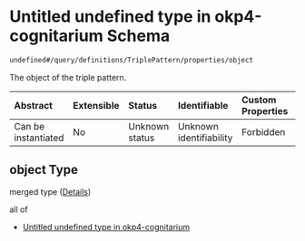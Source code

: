 # Untitled undefined type in okp4-cognitarium Schema

```txt
undefined#/query/definitions/TriplePattern/properties/object
```

The object of the triple pattern.

| Abstract            | Extensible | Status         | Identifiable            | Custom Properties | Additional Properties | Access Restrictions | Defined In                                                                     |
| :------------------ | :--------- | :------------- | :---------------------- | :---------------- | :-------------------- | :------------------ | :----------------------------------------------------------------------------- |
| Can be instantiated | No         | Unknown status | Unknown identifiability | Forbidden         | Allowed               | none                | [okp4-cognitarium.json\*](schema/okp4-cognitarium.json "open original schema") |

## object Type

merged type ([Details](okp4-cognitarium-querymsg-definitions-triplepattern-properties-object.md))

all of

*   [Untitled undefined type in okp4-cognitarium](okp4-cognitarium-querymsg-definitions-triplepattern-properties-object-allof-0.md "check type definition")
